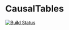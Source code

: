# CausalTables

[![Build Status](https://github.com/salbalkus/CausalTables.jl/actions/workflows/CI.yml/badge.svg?branch=main)](https://github.com/salbalkus/CausalTables.jl/actions/workflows/CI.yml?query=branch%3Amain)


